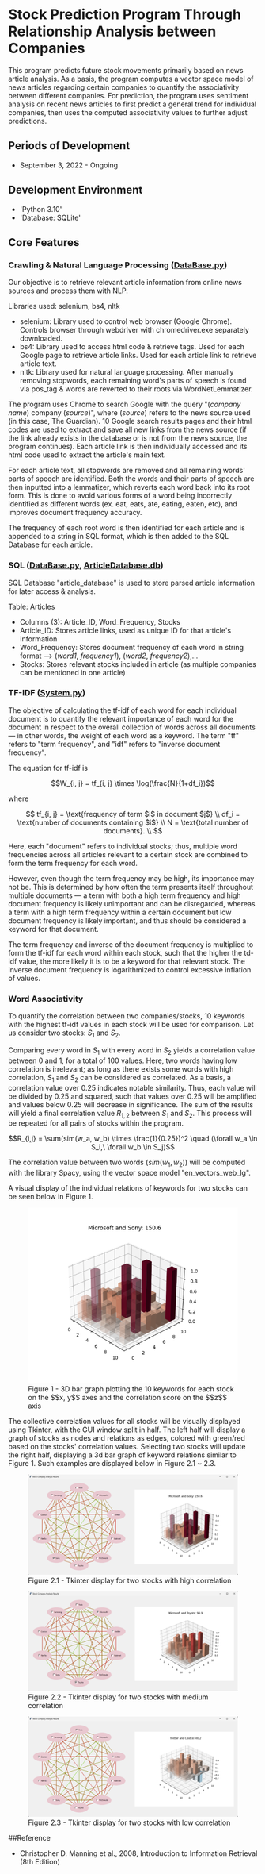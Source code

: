 # Stock Prediction Program Through Relationship Analysis between Companies  

This program predicts future stock movements primarily based on news article analysis. As a basis, the program computes a vector space model of news articles regarding certain companies to quantify the associativity between different companies. For prediction, the program uses sentiment analysis on recent news articles to first predict a general trend for individual companies, then uses the computed associativity values to further adjust predictions. 

## Periods of Development  
- September 3, 2022 - Ongoing 

## Development Environment  
- 'Python 3.10'  
- 'Database: SQLite'

## Core Features  

### Crawling & Natural Language Processing ([DataBase.py](DataBase.py))  
Our objective is to retrieve relevant article information from online news sources and process them with NLP.  

Libraries used: selenium, bs4, nltk  
- selenium: Library used to control web browser (Google Chrome). Controls browser through webdriver with chromedriver.exe separately downloaded.  
- bs4: Library used to access html code & retrieve tags. Used for each Google page to retrieve article links. Used for each article link to retrieve article text.  
- nltk: Library used for natural language processing. After manually removing stopwords, each remaining word's parts of speech is found via pos_tag & words are reverted to their roots via WordNetLemmatizer.  

The program uses Chrome to search Google with the query "(*company name*) company (*source*)", where (*source*) refers to the news source used (in this case, The Guardian). 10 Google search results pages and their html codes are used to extract and save all new links from the news source (if the link already exists in the database or is not from the news source, the program continues). Each article link is then individually accessed and its html code used to extract the article's main text.  

For each article text, all stopwords are removed and all remaining words' parts of speech are identified. 
Both the words and their parts of speech are then inputted into a lemmatizer, which reverts each word back into its root form. 
This is done to avoid various forms of a word being incorrectly identified as different words (ex. eat, eats, ate, eating, eaten, etc), and improves document frequency accuracy. 

The frequency of each root word is then identified for each article and is appended to a string in SQL format, which is then
added to the SQL Database for each article.

### SQL ([DataBase.py](DataBase.py), [ArticleDatabase.db](ArticleDatabase.db]))  
SQL Database "article_database" is used to store parsed article information for later access & analysis.

Table: Articles  
- Columns (3): Article_ID, Word_Frequency, Stocks  
- Article_ID: Stores article links, used as unique ID for that article's information  
- Word_Frequency: Stores document frequency of each word in string format --> (*word1*, *frequency1*), (*word2*, *frequency2*),...  
- Stocks: Stores relevant stocks included in article (as multiple companies can be mentioned in one article)

### TF-IDF ([System.py](System.py))  
The objective of calculating the tf-idf of each word for each individual document is to quantify the relevant importance of each word for the document in respect to the overall collection of words across all documents — in other words, the weight of each word as a keyword. 
The term "tf" refers to "term frequency", and "idf" refers to "inverse document frequency". 

The equation for tf-idf is

$$W_{i, j} = tf_{i, j} \times \log(\frac{N}{1+df_i})$$

where 

$$
tf_{i, j} = \text{frequency of term $i$ in document $j$} \\
df_i = \text{number of documents containing $i$} \\
N = \text{total number of documents}. \\
$$


Here, each "document" refers to individual stocks; thus, multiple word frequencies across all articles relevant to a certain stock are combined to form the term frequency for each word.  

However, even though the term frequency may be high, its importance may not be. This is determined by how often the term presents itself throughout multiple documents — a term with both a high term frequency and high document frequency is likely unimportant and can be disregarded, whereas a term with a high term frequency within a certain document but low document frequency is likely important, and thus should be considered a keyword for that document.  

The term frequency and inverse of the document frequency is multiplied to form the tf-idf for each word within each stock, such that the higher the td-idf value, the more likely it is to be a keyword for that relevant stock. The inverse document frequency is logarithmized to control excessive inflation of values.

### Word Associativity  
To quantify the correlation between two companies/stocks, 10 keywords with the highest tf-idf values in each stock will be used for comparison. Let us consider two stocks: $S_1$ and $S_2$. 

Comparing every word in $S_1$ with every word in $S_2$ yields a correlation value between 0 and 1, for a total of 100 values. Here, two words having low correlation is irrelevant; as long as there exists some words with high correlation, $S_1$ and $S_2$ can be considered as correlated. As a basis, a correlation value over 0.25 indicates notable similarity. Thus, each value will be divided by 0.25 and squared, such that values over 0.25 will be amplified and values below 0.25 will decrease in significance. The sum of the results will yield a final correlation value $R_{1,2}$ between $S_1$ and $S_2$. This process will be repeated for all pairs of stocks within the program.

$$R_{i,j} = \sum(sim(w_a, w_b) \times \frac{1}{0.25})^2 \quad (\forall w_a \in S_i,\ \forall w_b \in S_j)$$

The correlation value between two words ($sim(w_1, w_2)$) will be computed with the library Spacy, using the vector space model "en_vectors_web_lg".

A visual display of the individual relations of keywords for two stocks can be seen below in Figure 1.

<figure>
  <img src="Images/graph_ex.png">
  <figcaption>
  Figure 1 - 3D bar graph plotting the 10 keywords for each stock on the $$x, y$$ axes and the correlation score on the $$z$$ axis 
  </figcaption>
</figure>

The collective correlation values for all stocks will be visually displayed using Tkinter, with the GUI window split in half. The left half will display a graph of stocks as nodes and relations as edges, colored with green/red based on the stocks' correlation values. Selecting two stocks will update the right half, displaying a 3d bar graph of keyword relations similar to Figure 1. Such examples are displayed below in Figure 2.1 ~ 2.3. 

<figure>
  <img src="Images/green_ex.png">
  <figcaption>
  Figure 2.1 - Tkinter display for two stocks with high correlation
  </figcaption>
</figure>

<figure>
  <img src="Images/mid_ex.png">
  <figcaption>
  Figure 2.2 - Tkinter display for two stocks with medium correlation
  </figcaption>
</figure>

<figure>
  <img src="Images/red_ex.png">
  <figcaption>
  Figure 2.3 - Tkinter display for two stocks with low correlation
  </figcaption>
</figure>

##Reference
- Christopher D. Manning et al., 2008, Introduction to Information Retrieval (8th Edition)
